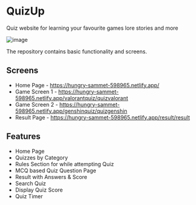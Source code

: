 # QuizUp
 
Quiz website for learning your favourite games lore stories and more

![image](https://user-images.githubusercontent.com/67316487/155345709-dba44b2b-abc6-407c-a5be-cea8c67ed81c.png)

The repository contains basic functionality and screens.

## Screens
 - Home Page - https://hungry-sammet-598965.netlify.app/
 - Game Screen 1 - https://hungry-sammet-598965.netlify.app/valorantquiz/quizvalorant
 - Game Screen 2 - https://hungry-sammet-598965.netlify.app/genshinquiz/quizgenshin
 - Result Page - https://hungry-sammet-598965.netlify.app/result/result

## Features
 - Home Page
 - Quizzes by Category
 - Rules Section for while attempting Quiz
 - MCQ based Quiz Question Page
 - Result with Answers & Score
 - Search Quiz
 - Display Quiz Score 
 - Quiz Timer
